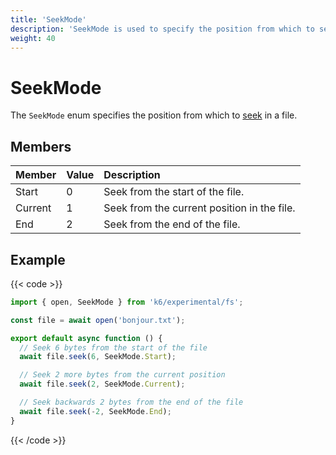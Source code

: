 ```yaml
---
title: 'SeekMode'
description: 'SeekMode is used to specify the position from which to seek in a file.'
weight: 40
---
```


# SeekMode

The `SeekMode` enum specifies the position from which to [seek](https://grafana.com/docs/k6/<K6_VERSION>/javascript-api/k6-experimental/fs/file/seek) in a file.

## Members

| Member  | Value | Description                                 |
| :------ | :---- | :------------------------------------------ |
| Start   | 0     | Seek from the start of the file.            |
| Current | 1     | Seek from the current position in the file. |
| End     | 2     | Seek from the end of the file.              |

## Example

{{< code >}}

```javascript
import { open, SeekMode } from 'k6/experimental/fs';

const file = await open('bonjour.txt');

export default async function () {
  // Seek 6 bytes from the start of the file
  await file.seek(6, SeekMode.Start);

  // Seek 2 more bytes from the current position
  await file.seek(2, SeekMode.Current);

  // Seek backwards 2 bytes from the end of the file
  await file.seek(-2, SeekMode.End);
}
```

{{< /code >}}

